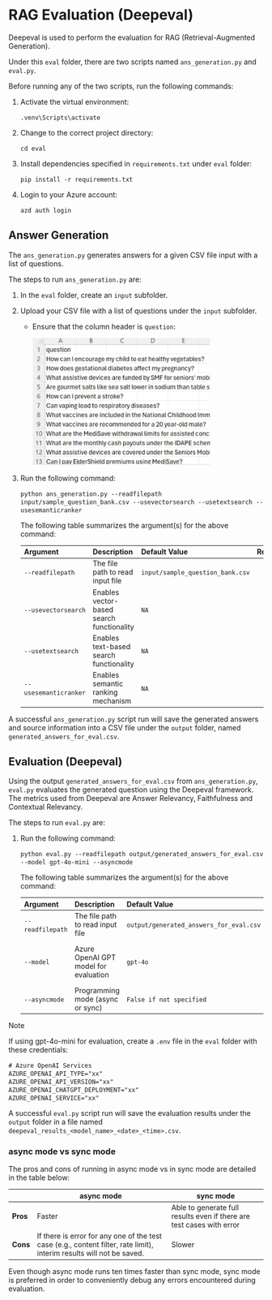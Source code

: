 # RAG Evaluation (Deepeval)

Deepeval is used to perform the evaluation for RAG (Retrieval-Augmented Generation).

Under this `eval` folder, there are two scripts named `ans_generation.py` and `eval.py`.

Before running any of the two scripts, run the following commands:

1. Activate the virtual environment:

    ```shell
   .venv\Scripts\activate
   ```

2. Change to the correct project directory:

    ```shell
   cd eval
   ```

3. Install dependencies specified in `requirements.txt` under `eval` folder:

    ```shell
   pip install -r requirements.txt
   ```

4. Login to your Azure account:

    ```shell
   azd auth login
   ```

## Answer Generation

The `ans_generation.py` generates answers for a given CSV file input with a list of questions.

The steps to run `ans_generation.py` are:

1. In the `eval` folder, create an `input` subfolder.

2. Upload your CSV file with a list of questions under the `input` subfolder.
    - Ensure that the column header is `question`:

        <img src="../docs/images/deepeval_input_csv_sample.png" alt="CSV file input" width="350">

3. Run the following command:

    ```shell
   python ans_generation.py --readfilepath input/sample_question_bank.csv --usevectorsearch --usetextsearch --usesemanticranker
   ```

   The following table summarizes the argument(s) for the above command:

    | Argument             | Description                                      | Default Value                                | Remarks                                    |
    |----------------------|--------------------------------------------------|----------------------------------------------|--------------------------------------------|
    | `--readfilepath`      | The file path to read input file                | `input/sample_question_bank.csv` |                                            |
    | `--usevectorsearch`   | Enables vector-based search functionality        | `NA`                                          |                                            |
    | `--usetextsearch`     | Enables text-based search functionality          | `NA`                                          |                                            |
    | `--usesemanticranker` | Enables semantic ranking mechanism                | `NA`                                          |                                            |

A successful `ans_generation.py` script run will save the generated answers and source information into a CSV file under the `output` folder, named `generated_answers_for_eval.csv`.

## Evaluation (Deepeval)

Using the output `generated_answers_for_eval.csv` from `ans_generation.py`, `eval.py` evaluates the generated question using the Deepeval framework. The metrics used from Deepeval are Answer Relevancy, Faithfulness and Contextual Relevancy.

The steps to run `eval.py` are:

1. Run the following command:

    ```shell
   python eval.py --readfilepath output/generated_answers_for_eval.csv --model gpt-4o-mini --asyncmode
   ```

    The following table summarizes the argument(s) for the above command:

    | Argument        | Description                                      | Default Value                                | Remarks                                |
    |------------------|--------------------------------------------------|----------------------------------------------|----------------------------------------|
    | `--readfilepath`  | The file path to read input file                | `output/generated_answers_for_eval.csv` |                                        |
    | `--model`        | Azure OpenAI GPT model for evaluation            | `gpt-4o`                                    | Accepted values: `gpt-4o` / `gpt-4o-mini` |
    | `--asyncmode`    | Programming mode (async or sync)                | `False if not specified`                    |                                        |

> [!NOTE]
> If using gpt-4o-mini for evaluation, create a `.env` file in the `eval` folder with these credentials:

```.env
# Azure OpenAI Services
AZURE_OPENAI_API_TYPE="xx"
AZURE_OPENAI_API_VERSION="xx"
AZURE_OPENAI_CHATGPT_DEPLOYMENT="xx"
AZURE_OPENAI_SERVICE="xx"
```

A successful `eval.py` script run will save the evaluation results under the `output` folder in a file named `deepeval_results_<model_name>_<date>_<time>.csv`.

### async mode vs sync mode

The pros and cons of running in async mode vs in sync mode are detailed in the table below:

|                | async mode                                 | sync mode                                               |
|----------------|---------------------------------------------|---------------------------------------------------------|
| **Pros**       | Faster                                      | Able to generate full results even if there are test cases with error |
| **Cons**       | If there is error for any one of the test case (e.g., content filter, rate limit), interim results will not be saved. | Slower                                                  |

Even though async mode runs ten times faster than sync mode, sync mode is preferred in order to conveniently debug any errors encountered during evaluation.

